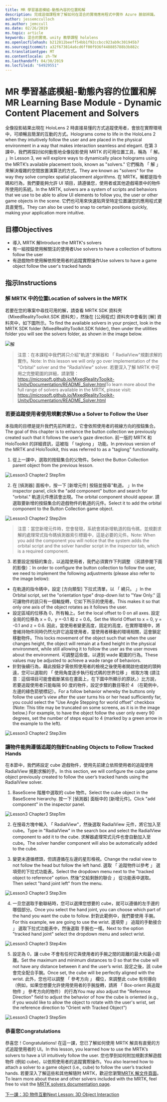 ```yaml
---
title: MR 學習基底模組-動態內容的位置和解
description: 完成這個課程來了解如何在混合的實境應用程式中實作 Azure 臉部辨識。
author: jessemcculloch
ms.author: jemccull
ms.date: 02/26/2019
ms.topic: article
keywords: 混合的實境，unity 教學課程 hololens
ms.openlocfilehash: b212812beeff54bb1f92ccbcc923ab9c301945b7
ms.sourcegitcommit: a32f673814a6cd6ff00f936f448885788b3b882c
ms.translationtype: MT
ms.contentlocale: zh-TW
ms.lasthandoff: 04/30/2019
ms.locfileid: "64929551"
---
```

# <a name="mr-learning-base-module---dynamic-content-placement-and-solvers"></a><span data-ttu-id="2b324-104">MR 學習基底模組-動態內容的位置和解</span><span class="sxs-lookup"><span data-stu-id="2b324-104">MR Learning Base Module - Dynamic Content Placement and Solvers</span></span>

<span data-ttu-id="2b324-105">全像投影結果出現在 HoloLens 2 時直接易懂的方式追蹤使用者，會放在實際環境中，可順暢且簡潔的互動的方式。</span><span class="sxs-lookup"><span data-stu-id="2b324-105">Holograms come to life in the HoloLens 2 when they intuitively follow the user and are placed in the physical environment in a way that makes interaction seamless and elegant.</span></span> <span data-ttu-id="2b324-106">在第 3 課中，我們將探討如何動態地全像投影使用 MRTK 的可用位置工具，稱為 「 解。 」</span><span class="sxs-lookup"><span data-stu-id="2b324-106">In Lesson 3, we will explore ways to dynamically place holograms using the MRTK’s available placement tools, known as "solvers."</span></span> <span data-ttu-id="2b324-107">它們稱為 「 解 」 來解決複雜的空間放置演算法的方式。</span><span class="sxs-lookup"><span data-stu-id="2b324-107">They are known as "solvers" for the way they solve complex spatial placement algorithms.</span></span> <span data-ttu-id="2b324-108">在 MRTK，解都是指令碼和行為，我們要能夠允許 UI 項目，請遵循您，使用者或其他遊戲場景中的物件所使用的系統。</span><span class="sxs-lookup"><span data-stu-id="2b324-108">In the MRTK, solvers are a system of scripts and behaviors that we use to be able to allow UI elements to follow you, the user or other game objects in the scene.</span></span> <span data-ttu-id="2b324-109">它們也可用來快速貼齊至特定位置讓您的應用程式更具直覺性。</span><span class="sxs-lookup"><span data-stu-id="2b324-109">They can also be used to snap to certain positions quickly, making your application more intuitive.</span></span> 

## <a name="objectives"></a><span data-ttu-id="2b324-110">目標</span><span class="sxs-lookup"><span data-stu-id="2b324-110">Objectives</span></span>

* <span data-ttu-id="2b324-111">導入 MRTK 解</span><span class="sxs-lookup"><span data-stu-id="2b324-111">Introduce the MRTK's solvers</span></span>
* <span data-ttu-id="2b324-112">有一組按鈕使用解關注的使用者</span><span class="sxs-lookup"><span data-stu-id="2b324-112">Use solvers to have a collection of buttons follow the user</span></span>
* <span data-ttu-id="2b324-113">有遊戲物件使用解依照使用者的追蹤實際操作</span><span class="sxs-lookup"><span data-stu-id="2b324-113">Use solvers to have a game object follow the user's tracked hands</span></span>

## <a name="instructions"></a><span data-ttu-id="2b324-114">指示</span><span class="sxs-lookup"><span data-stu-id="2b324-114">Instructions</span></span>

### <a name="location-of-solvers-in-the-mrtk"></a><span data-ttu-id="2b324-115">解 MRTK 中的位置</span><span class="sxs-lookup"><span data-stu-id="2b324-115">Location of solvers in the MRTK</span></span>
 <span data-ttu-id="2b324-116">若要在您的專案中尋找可用的解，請查看 MRTK SDK 資料夾 （MixedRealityToolkit.SDK 資料夾），然後在 [公用程式] 資料夾中會看到 [解] 資料夾中，如下圖所示。</span><span class="sxs-lookup"><span data-stu-id="2b324-116">To find the available solvers in your project, look in the MRTK SDK folder (MixedRealityToolkit.SDK folder), then under the utilities folder you will see the solvers folder, as shown in the image below.</span></span>

![解](images/lesson3_chapter1_step1im.PNG)

><span data-ttu-id="2b324-118">注意：在本課程中我們將只介紹"軌道"求解器和 「 RadialView"規劃求解的實作。</span><span class="sxs-lookup"><span data-stu-id="2b324-118">Note: In this lesson we will only go over implementation of the "Orbital" solver and the "RadialView" solver.</span></span> <span data-ttu-id="2b324-119">若要深入了解 MRTK 中可用之完整範圍的詳細，請瀏覽： https://microsoft.github.io/MixedRealityToolkit-Unity/Documentation/README_Solver.html</span><span class="sxs-lookup"><span data-stu-id="2b324-119">To learn more about the full range of solvers available in the MRTK, please visit: https://microsoft.github.io/MixedRealityToolkit-Unity/Documentation/README_Solver.html</span></span>

### <a name="use-a-solver-to-follow-the-user"></a><span data-ttu-id="2b324-120">若要追蹤使用者使用規劃求解</span><span class="sxs-lookup"><span data-stu-id="2b324-120">Use a Solver to Follow the User</span></span>
<span data-ttu-id="2b324-121">本指南的目標是提升我們先前所建立，它會依照使用者的視線方向的按鈕集合。</span><span class="sxs-lookup"><span data-stu-id="2b324-121">The goal of this chapter is to enhance the button collection we previously created such that it follows the user’s gaze direction.</span></span> <span data-ttu-id="2b324-122">前一版的 MRTK 和 HoloToolkit 的詳細資訊，這被指 「 taglong 」 功能。</span><span class="sxs-lookup"><span data-stu-id="2b324-122">In previous version of the MRTK and HoloToolkit, this was referred to as a "taglong" functionality.</span></span>

1. <span data-ttu-id="2b324-123">從上一課中，選取的按鈕集合的父物件。</span><span class="sxs-lookup"><span data-stu-id="2b324-123">Select the Button Collection parent object from the previous lesson.</span></span>

![Lesson3 Chapter2 Step1im](images/Lesson3_chapter2_step1im.PNG)

2. <span data-ttu-id="2b324-125">在 [偵測器] 面板中，按一下 [新增元件] 按鈕並搜尋"軌道。 」</span><span class="sxs-lookup"><span data-stu-id="2b324-125">In the inspector panel, click the "add component" button and search for "orbital."</span></span> <span data-ttu-id="2b324-126">軌道元件應該會出現。</span><span class="sxs-lookup"><span data-stu-id="2b324-126">The orbital component should appear.</span></span> <span data-ttu-id="2b324-127">請選取要新增的按鈕集合的遊戲物件的軌道的元件。</span><span class="sxs-lookup"><span data-stu-id="2b324-127">Select it to add the orbital component to the Button Collection game object.</span></span>

![Lesson3 Chapter2 Step2im](images/Lesson3_Chapter2_step2im.PNG)

><span data-ttu-id="2b324-129">注意：當您新增元件時，您會發現，系統會將新增軌道的指令碼，並規劃求解的處理常式指令碼偵測器索引標籤中，這是必要的元件。</span><span class="sxs-lookup"><span data-stu-id="2b324-129">Note: When you add the component you will notice that the system adds the orbital script and the solver handler script in the inspector tab, which is a required component.</span></span> 

3. <span data-ttu-id="2b324-130">若要設定按鈕的集合，以追蹤使用者，我們必須實作下列調整 （另請參閱下面的影像）：</span><span class="sxs-lookup"><span data-stu-id="2b324-130">In order to configure the button collection to follow the user, we need to implement the following adjustments (please also refer to the image below):</span></span>
- <span data-ttu-id="2b324-131">在軌道的指令碼中，設定 [方向類型] 下拉式清單，以 「 繞只。 」</span><span class="sxs-lookup"><span data-stu-id="2b324-131">In the Orbital script, set the "orientation type" drop-down list to "Yaw Only."</span></span> <span data-ttu-id="2b324-132">這可讓物件的該只有一個軸旋轉，它如下所示的使用者。</span><span class="sxs-lookup"><span data-stu-id="2b324-132">This makes it so that only one axis of the object rotates as it follows the user.</span></span>
- <span data-ttu-id="2b324-133">設定區域的位移為 0，所有軸上。</span><span class="sxs-lookup"><span data-stu-id="2b324-133">Set the local offset to 0 on all axes.</span></span> <span data-ttu-id="2b324-134">設定全局的位移為 x = 0，y =-0.1 和 z = 0.6。</span><span class="sxs-lookup"><span data-stu-id="2b324-134">Set the World Offset to x = 0, y = -0.1 and z = 0.6.</span></span> <span data-ttu-id="2b324-135">因此，當使用者變更高度，固定的高度，在實際環境中，將會維持物件同時仍然允許它追蹤使用者，當使用者移動的環境相關，這會鎖定移動物件。</span><span class="sxs-lookup"><span data-stu-id="2b324-135">This locks movement of the object such that when the user changes height, the object will remain at a fixed height in the physical environment, while still allowing it to follow the user as the user moves about the environment.</span></span> <span data-ttu-id="2b324-136">可調整這些值，以達到 wade 範圍的行為。</span><span class="sxs-lookup"><span data-stu-id="2b324-136">These values may be adjusted to achieve a wade range of behaviors.</span></span>
- <span data-ttu-id="2b324-137">針對後續行為，藉此按鈕才需依照使用者的檢視之後使用者開啟他或她的頭夠遠，您可以選取的 「 使用角度逐步執行程式碼的世界位移 」 核取方塊 (請注意：這個項目可能會截斷某些在畫面上，在下圖中所顯示的原狀。）比方說，若要追蹤使用者只能每隔 90 度的物件，設定步驟的數目等於 4 （在範例中，左邊的綠色箭號標記）。</span><span class="sxs-lookup"><span data-stu-id="2b324-137">For a follow behavior whereby the buttons only follow the user’s view after the user turns his or her head sufficiently far, you could select the "Use Angle Stepping for world offset" checkbox (Note: This title may be truncated on some screens, as it is in the image below.) For example, to have the object follow the user only every 90 degrees, set the number of steps equal to 4 (marked by a green arrow in the example to the left).</span></span> 

![Lesson3 Chapter2 Step3im](images/Lesson3_chapter2_step3im.PNG)

### <a name="enabling-objects-to-follow-tracked-hands"></a><span data-ttu-id="2b324-139">讓物件能夠遵循追蹤的指針</span><span class="sxs-lookup"><span data-stu-id="2b324-139">Enabling Objects to Follow Tracked Hands</span></span>

<span data-ttu-id="2b324-140">在本節中，我們將設定 cube 遊戲物件，使用先前建立依照使用者的追蹤使用 RadialView 規劃求解的手。</span><span class="sxs-lookup"><span data-stu-id="2b324-140">In this section, we will configure the cube game object previously created to follow the user’s tracked hands using the RadialView solver.</span></span>

1. <span data-ttu-id="2b324-141">BaseScene 階層中選取的 cube 物件。</span><span class="sxs-lookup"><span data-stu-id="2b324-141">Select the cube object in the BaseScene hierarchy.</span></span> <span data-ttu-id="2b324-142">按一下 [偵測器] 面板中的 [新增元件]。</span><span class="sxs-lookup"><span data-stu-id="2b324-142">Click "add component" in the inspector panel.</span></span> 

![Lesson3 Chapter3 Step1im](images/Lesson3_Chapter3_step1im.PNG)

2. <span data-ttu-id="2b324-144">在搜尋方塊中輸入 「 RadialView"，然後選取 RadialView 元件，將它加入至 cube。</span><span class="sxs-lookup"><span data-stu-id="2b324-144">Type in "RadialView" in the search box and select the RadialView component to add it to the cube.</span></span> <span data-ttu-id="2b324-145">求解器處理常式元件也會自動加入至 cube。</span><span class="sxs-lookup"><span data-stu-id="2b324-145">The solver handler component will also be automatically added to the cube.</span></span>

3. <span data-ttu-id="2b324-146">變更未遵循標頭，但請遵循在左邊的星形檢視。</span><span class="sxs-lookup"><span data-stu-id="2b324-146">Change the radial view to not follow the head but follow the left hand.</span></span> <span data-ttu-id="2b324-147">選取 「 追蹤物件以參考 」 選項旁的下拉式功能表。</span><span class="sxs-lookup"><span data-stu-id="2b324-147">Select the dropdown menu next to the "tracked object to reference" option.</span></span> <span data-ttu-id="2b324-148">然後"交給剩餘的聯合 」 從功能表中選取。</span><span class="sxs-lookup"><span data-stu-id="2b324-148">Then select "hand joint left" from the menu.</span></span>

![Lesson3 Chapter3 Step3im](images/Lesson3_chapter3_step3im.PNG)

4. <span data-ttu-id="2b324-150">一旦您選取手動聯結時，您可以選擇您想要的 cube，就可以遵循的左手邊的哪個部分。</span><span class="sxs-lookup"><span data-stu-id="2b324-150">Once you select the hand joint, you can choose which part of the hand you want the cube to follow.</span></span> <span data-ttu-id="2b324-151">針對此範例中，我們要使用 手腕。</span><span class="sxs-lookup"><span data-stu-id="2b324-151">For this example, we are going to use the wrist.</span></span> <span data-ttu-id="2b324-152">選項旁 」 追蹤的手動接合 」 選取下拉式功能表中，然後選取 手腕也一樣。</span><span class="sxs-lookup"><span data-stu-id="2b324-152">Next to the option "tracked hand joint" select the dropdown menu and select wrist.</span></span> 

![Lesson3 Chapter3 Step4im](images/Lesson3_chapter3_step4im.PNG)

5. <span data-ttu-id="2b324-154">設定為 0，讓 cube 不會有任何它與使用者的手腕之間的距離的最大和最小距離。</span><span class="sxs-lookup"><span data-stu-id="2b324-154">Set the maximum and minimum distances to 0 so that the cube will not have any distance between it and the user’s wrist.</span></span> <span data-ttu-id="2b324-155">設定之後，該 cube 會完全配合手腕。</span><span class="sxs-lookup"><span data-stu-id="2b324-155">Once set, the cube will be perfectly aligned with the wrist.</span></span> <span data-ttu-id="2b324-156">此外，您也可以調整 「 參考方向 」 欄位，來調整此 cube 有何導向 （例如，如果您想要允許使用使用者的手腕旋轉，請將 「 Box-orient 與追蹤物件 」 參考方向的物件） 的行為</span><span class="sxs-lookup"><span data-stu-id="2b324-156">You may also adjust the "Reference Direction" field to adjust the behavior of how the cube is oriented (e.g., if you would like to allow the object to rotate with the user's wrist, set the reference direction to "Orient with Tracked Object")</span></span>

![Lesson3 Chapter3 Step5im](images/Lesson3_chapter3_step5im.PNG)

### <a name="congratulations"></a><span data-ttu-id="2b324-158">恭喜您</span><span class="sxs-lookup"><span data-stu-id="2b324-158">Congratulations</span></span>
<span data-ttu-id="2b324-159">恭喜您！</span><span class="sxs-lookup"><span data-stu-id="2b324-159">Congratulations!</span></span> <span data-ttu-id="2b324-160">在這一課，您已了解如何使用 MRTK 解具有直覺的方式追蹤使用者的 UI。</span><span class="sxs-lookup"><span data-stu-id="2b324-160">In this lesson, you learned how to use the MRTK’s solvers to have a UI intuitively follow the user.</span></span> <span data-ttu-id="2b324-161">您也學到如何附加規劃求解遊戲物件 (例如 cube)，以依照使用者的追蹤實際操作。</span><span class="sxs-lookup"><span data-stu-id="2b324-161">You also learned how to attach a solver to a game object (i.e., cube) to follow the user’s tracked hands.</span></span> <span data-ttu-id="2b324-162">若要深入了解這些和其他解隨附 MRTK，歡迎您瀏覽[MRTK 解文件頁面](https://microsoft.github.io/MixedRealityToolkit-Unity/Documentation/README_Solver.html)。</span><span class="sxs-lookup"><span data-stu-id="2b324-162">To learn more about these and other solvers included with the MRTK, feel free to visit the [MRTK solvers documentation page](https://microsoft.github.io/MixedRealityToolkit-Unity/Documentation/README_Solver.html).</span></span>

[<span data-ttu-id="2b324-163">下一課：3D 物件互動</span><span class="sxs-lookup"><span data-stu-id="2b324-163">Next Lesson: 3D Object Interaction</span></span>](mrlearning-base-ch4.md)

